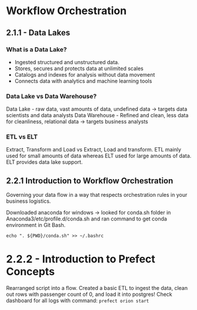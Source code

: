 # Workflow Orchestration

## 2.1.1 - Data Lakes

### What is a Data Lake?
* Ingested structured and unstructured data. 
* Stores, secures and protects data at unlimited scales
* Catalogs and indexes for analysis without data movement
* Connects data with analytics and machine learning tools

### Data Lake vs Data Warehouse?
Data Lake - raw data, vast amounts of data, undefined data -> targets data scientists and data analysts
Data Warehouse - Refined and clean, less data for cleanliness, relational data -> targets business analysts

### ETL vs ELT
Extract, Transform and Load vs Extract, Load and transform.
ETL mainly used for small amounts of data whereas ELT used for large amounts of data.
ELT provides data lake support.

## 2.2.1 Introduction to Workflow Orchestration

Governing your data flow in a way that respects orchestration rules in your business logistics.

Downloaded anaconda for windows -> looked for conda.sh folder in Anaconda3/etc/profile.d/conda.sh and ran command to get conda environment in Git Bash.

`echo ". ${PWD}/conda.sh" >> ~/.bashrc`

# 2.2.2 - Introduction to Prefect Concepts
Rearranged script into a flow. 
Created a basic ETL to ingest the data, clean out rows with passenger count of 0, and load it into postgres!
Check dashboard for all logs with command:
`prefect orion start`